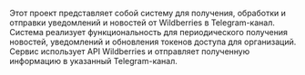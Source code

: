 Этот проект представляет собой систему для получения, обработки и отправки уведомлений и новостей от Wildberries в Telegram-канал. Система реализует функциональность для периодического получения новостей, уведомлений и обновления токенов доступа для организаций. Сервис использует API Wildberries и отправляет полученную информацию в указанный Telegram-канал.
